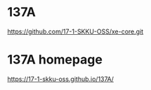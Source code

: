 # 137A
https://github.com/17-1-SKKU-OSS/xe-core.git


# 137A homepage
https://17-1-skku-oss.github.io/137A/
